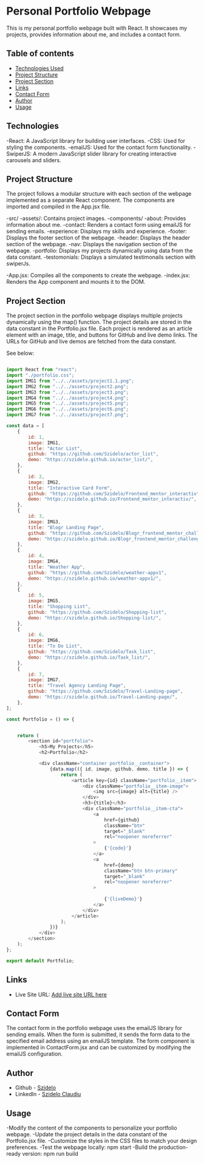 # Personal Portfolio Webpage

This is my personal portfolio webpage built with React. It showcases my projects, provides information about me, and includes a contact form.

## Table of contents

- [Technologies Used](#Technologies)
- [Project Structure](#Project-Structure)
- [Project Section](#Project-Section)
- [Links](#links)
- [Contact Form](#Contact-Form)
- [Author](#author)
- [Usage](#Usage)


## Technologies 

-React: A JavaScript library for building user interfaces.
-CSS: Used for styling the components.
-emailJS: Used for the contact form functionality.
-SwiperJS: A modern JavaScript slider library for creating interactive carousels and sliders.

## Project Structure

The project follows a modular structure with each section of the webpage implemented as a separate React component. The components are imported and compiled in the App.jsx file.

-src/
-assets/: Contains project images.
-components/
 -about: Provides information about me.
 -contact: Renders a contact form using emailJS for sending emails.
 -experience: Displays my skills and experience.
 -footer: Displays the footer section of the webpage.
 -header: Displays the header section of the webpage.
 -nav: Displays the navigation section of the webpage.
 -portfolio: Displays my projects dynamically using data from the data constant.
 -testomonials: Displays a simulated testimonails section with swiperJs.

-App.jsx: Compiles all the components to create the webpage.
-index.jsx: Renders the App component and mounts it to the DOM.

## Project Section

The project section in the portfolio webpage displays multiple projects dynamically using the map() function. The project details are stored in the data constant in the Portfolio.jsx file. Each project is rendered as an article element with an image, title, and buttons for GitHub and live demo links. The URLs for GitHub and live demos are fetched from the data constant.

See below:

```javascript

import React from "react";
import "./portfolio.css";
import IMG1 from "../../assets/project1.1.png";
import IMG2 from "../../assets/project2.png";
import IMG3 from "../../assets/project3.png";
import IMG4 from "../../assets/project4.png";
import IMG5 from "../../assets/project5.png";
import IMG6 from "../../assets/project6.png";
import IMG7 from "../../assets/project7.png";

const data = [
	{
		id: 1,
		image: IMG1,
		title: "Actor List",
		github: "https://github.com/Szidelo/actor_list",
		demo: "https://szidelo.github.io/actor_list/",
	},
	{
		id: 2,
		image: IMG2,
		title: "Interactive Card Form",
		github: "https://github.com/Szidelo/Frontend_mentor_interactiv",
		demo: "https://szidelo.github.io/Frontend_mentor_interactiv/",
	},
	{
		id: 3,
		image: IMG3,
		title: "Blogr Landing Page",
		github: "https://github.com/Szidelo/Blogr_frontend_mentor_challenge",
		demo: "https://szidelo.github.io/Blogr_frontend_mentor_challenge/",
	},
	{
		id: 4,
		image: IMG4,
		title: "Weather App",
		github: "https://github.com/Szidelo/weather-appv1",
		demo: "https://szidelo.github.io/weather-appv1/",
	},
	{
		id: 5,
		image: IMG5,
		title: "Shopping List",
		github: "https://github.com/Szidelo/Shopping-list",
		demo: "https://szidelo.github.io/Shopping-list/",
	},
	{
		id: 6,
		image: IMG6,
		title: "To Do List",
		github: "https://github.com/Szidelo/Task_list",
		demo: "https://szidelo.github.io/Task_list/",
	},
	{
		id: 7,
		image: IMG7,
		title: "Travel Agency Landing Page",
		github: "https://github.com/Szidelo/Travel-Landing-page",
		demo: "https://szidelo.github.io/Travel-Landing-page/",
	},
];

const Portfolio = () => {


	return (
		<section id="portfolio">
			<h5>My Projects</h5>
			<h2>Portfolio</h2>

			<div className="container portfolio__container">
				{data.map(({ id, image, github, demo, title }) => {
					return (
						<article key={id} className="portfolio__item">
							<div className="portfolio__item-image">
								<img src={image} alt={title} />
							</div>
							<h3>{title}</h3>
							<div className="portfolio__item-cta">
								<a
									href={github}
									className="btn"
									target="_blank"
									rel="noopener noreferrer"
								>
									{'{code}'}
								</a>
								<a
									href={demo}
									className="btn btn-primary"
									target="_blank"
									rel="noopener noreferrer"
								>
									
									{'{liveDemo}'}
								</a>
							</div>
						</article>
					);
				})}
			</div>
		</section>
	);
};

export default Portfolio;
```

## Links

- Live Site URL: [Add live site URL here](https://szidelo.github.io/Frontend_mentor_interactiv/)

## Contact Form

The contact form in the portfolio webpage uses the emailJS library for sending emails. When the form is submitted, it sends the form data to the specified email address using an emailJS template. The form component is implemented in ContactForm.jsx and can be customized by modifying the emailJS configuration.

## Author

- Github - [Szidelo](https://github.com/Szidelo)
- LinkedIn - [Szidelo Claudiu](https://www.linkedin.com/in/claudiu-szidelo-671b1324a/)

## Usage

-Modify the content of the components to personalize your portfolio webpage.
-Update the project details in the data constant of the Portfolio.jsx file.
-Customize the styles in the CSS files to match your design preferences.
-Test the webpage locally: npm start
-Build the production-ready version: npm run build